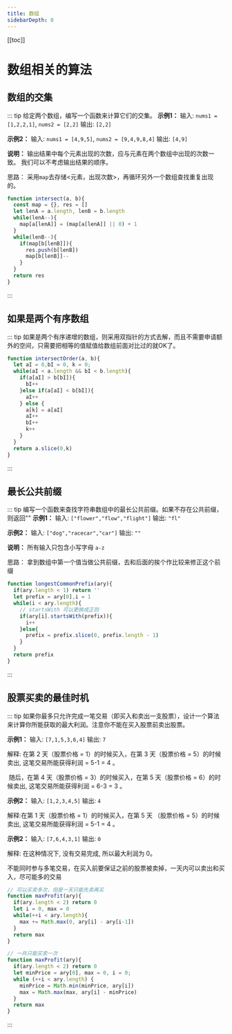 ```yaml
---
title: 数组
sidebarDepth: 0
---
```

[[toc]]
# 数组相关的算法

## 数组的交集
::: tip 
给定两个数组，编写一个函数来计算它们的交集。
**示例1：**
输入: `nums1 = [1,2,2,1]`, `nums2 = [2,2]`
输出: `[2,2]`

**示例2：**
输入: `nums1 = [4,9,5]`, `nums2 = [9,4,9,8,4]`
输出: `[4,9]`

**说明：**
输出结果中每个元素出现的次数，应与元素在两个数组中出现的次数一致。
我们可以不考虑输出结果的顺序。

思路：
采用`map`去存储<元素，出现次数>，再循环另外一个数组查找重复出现的。
```js
function intersect(a, b){
  const map = {}, res = []
  let lenA = a.length, lenB = b.length
  while(lenA--){
    map[a[lenA]] = (map[a[lenA]] || 0) + 1
  }
  while(lenB--){
    if(map[b[lenB]]){
      res.push(b[lenB])
      map[b[lenB]]--
    }
  }
  return res
}
```
:::

## 如果是两个有序数组
::: tip
如果是两个有序递增的数组，则采用双指针的方式去解，而且不需要申请额外的空间，只需要把相等的值赋值给数组前面对比过的就OK了。

```js
function intersectOrder(a, b){
  let aI = 0,bI = 0, k = 0;
  while(aI < a.length && bI < b.length){
    if(a[aI] > b[bI]){
      bI++
    }else if(a[aI] < b[bI]){
      aI++
    } else {
      a[k] = a[aI]
      aI++
      bI++
      k++
    }
  }
  return a.slice(0,k)
}
```
:::

## 最长公共前缀
::: tip 
编写一个函数来查找字符串数组中的最长公共前缀。如果不存在公共前缀，则返回""
**示例1：**
输入: `["flower","flow","flight"]`
输出: `"fl"`

**示例2：**
输入: `["dog","racecar","car"]`
输出: `""`

**说明：**
所有输入只包含小写字母 `a-z`

思路：
拿到数组中第一个值当做公共前缀，去和后面的挨个作比较来修正这个前缀
```js
function longestCommonPrefix(ary){
  if(ary.length < 1) return ''
  let prefix = ary[0],i = 1
  while(i < ary.length){
    // startsWith 可以更换成正则
    if(ary[i].startsWith(prefix)){
      i++
    }else{
      prefix = prefix.slice(0, prefix.length - 1)
    }
  }
  return prefix
}
```
:::

## 股票买卖的最佳时机
::: tip
如果你最多只允许完成一笔交易（即买入和卖出一支股票），设计一个算法来计算你所能获取的最大利润。注意你不能在买入股票前卖出股票。

**示例1：**
输入: `[7,1,5,3,6,4]`
输出: `7`

解释: 在第 2 天（股票价格 = 1）的时候买入，在第 3 天（股票价格 = 5）的时候卖出, 这笔交易所能获得利润 = 5-1 = 4 。

​ 随后，在第 4 天（股票价格 = 3）的时候买入，在第 5 天（股票价格 = 6）的时候卖出, 这笔交易所能获得利润 = 6-3 = 3 。

**示例2：**
输入: `[1,2,3,4,5]`
输出: `4`

解释:在第 1 天（股票价格 = 1）的时候买入，在第 5 天 （股票价格 = 5）的时候卖出, 这笔交易所能获得利润 = 5-1 = 4 。

**示例2：**
输入: `[7,6,4,3,1]`
输出: `0`

解释: 在这种情况下, 没有交易完成, 所以最大利润为 0。

不能同时参与多笔交易，在买入前要保证之前的股票被卖掉，一天内可以卖出和买入，尽可能多的交易
```js
// 可以买卖多次，但是一天只能先卖再买
function maxProfit(ary){
  if(ary.length < 2) return 0
  let i = 0, max = 0
  while(++i < ary.length){
    max += Math.max(0, ary[i] - ary[i-1])
  }
  return max
}

// 一共只能买卖一次
function maxProfit(ary){
  if(ary.length < 2) return 0
  let minPrice = ary[0], max = 0, i = 0;
  while (++i < ary.length) {
    minPrice = Math.min(minPrice, ary[i])
    max = Math.max(max, ary[i] - minPrice)
  }
  return max
}
```
:::